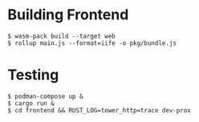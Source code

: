 # Building Frontend

```
$ wasm-pack build --target web
$ rollup main.js --format=iife -o pkg/bundle.js
```

# Testing

```
$ podman-compose up &
$ cargo run &
$ cd frontend && RUST_LOG=tower_http=trace dev-prox
```
